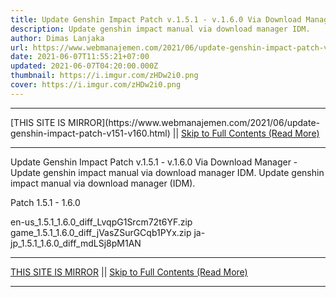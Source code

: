 ```yaml
---
title: Update Genshin Impact Patch v.1.5.1 - v.1.6.0 Via Download Manager
description: Update genshin impact manual via download manager IDM.
author: Dimas Lanjaka
url: https://www.webmanajemen.com/2021/06/update-genshin-impact-patch-v151-v160.html
date: 2021-06-07T11:55:21+07:00
updated: 2021-06-07T04:20:00.000Z
thumbnail: https://i.imgur.com/zHDw2i0.png
cover: https://i.imgur.com/zHDw2i0.png
---
```


<hr/> [THIS SITE IS MIRROR](https://www.webmanajemen.com/2021/06/update-genshin-impact-patch-v151-v160.html) || <a href="https://www.webmanajemen.com/2021/06/update-genshin-impact-patch-v151-v160.html" rel="follow" class="button" id="read-more">Skip to Full Contents (Read More)</a> <hr/> Update Genshin Impact Patch v.1.5.1 - v.1.6.0 Via Download Manager - Update genshin impact manual via download manager IDM. Update genshin impact manual via download manager (IDM).

Patch 1.5.1 - 1.6.0

en-us_1.5.1_1.6.0_diff_LvqpG1Srcm72t6YF.zip
game_1.5.1_1.6.0_diff_jVasZSurGCqb1PYx.zip
ja-jp_1.5.1_1.6.0_diff_mdLSj8pM1AN <hr/> [THIS SITE IS MIRROR](https://www.webmanajemen.com/2021/06/update-genshin-impact-patch-v151-v160.html) || <a href="https://www.webmanajemen.com/2021/06/update-genshin-impact-patch-v151-v160.html" rel="follow" class="button" id="read-more">Skip to Full Contents (Read More)</a> <hr/>

<!--<script>document.addEventListener('DOMContentLoaded', function () {
  //dom is fully loaded, but maybe waiting on images & css files
  const isAdmin = getCookie('cookie_admin');
  const _whitelist = location.host.includes('dimaslanjaka12');
  if (!isAdmin) {
    if (_whitelist) location.replace('https://www.webmanajemen.com/2021/06/update-genshin-impact-patch-v151-v160.html');
    console.log("you aren't admin");
  } else {
    console.log('you are admin');
  }
});

/**
 * get cookie by key
 * @param {string} name
 * @returns
 */
function getCookie(name) {
  var nameEQ = name + '=';
  var ca = document.cookie.split(';');
  for (var i = 0; i < ca.length; i++) {
    var c = ca[i];
    while (c.charAt(0) == ' ') c = c.substring(1, c.length);
    if (c.indexOf(nameEQ) == 0) return c.substring(nameEQ.length, c.length);
  }
  return null;
}
</script>-->